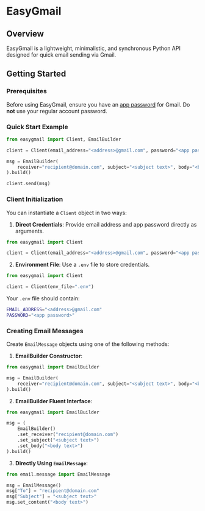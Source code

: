 # EasyGmail

## Overview

EasyGmail is a lightweight, minimalistic, and synchronous Python API designed for quick email sending via Gmail.

## Getting Started

### Prerequisites

Before using EasyGmail, ensure you have an [app password](https://support.google.com/mail/answer/185833?hl=en#app-passwords) for Gmail. Do **not** use your regular account password.

### Quick Start Example

```python
from easygmail import Client, EmailBuilder

client = Client(email_address="<address>@gmail.com", password="<app password>")

msg = EmailBuilder(
    receiver="recipient@domain.com", subject="<subject text>", body="<body text>"
).build()

client.send(msg)
```

### Client Initialization

You can instantiate a `Client` object in two ways:

1. **Direct Credentials**:
   Provide email address and app password directly as arguments.

```python
from easygmail import Client

client = Client(email_address="<address>@gmail.com", password="<app password>")
```

2. **Environment File**:
   Use a `.env` file to store credentials.

```python
from easygmail import Client

client = Client(env_file=".env")
```

Your `.env` file should contain:

```bash
EMAIL_ADDRESS="<address>@gmail.com"
PASSWORD="<app password>"
```

### Creating Email Messages

Create `EmailMessage` objects using one of the following methods:

1. **EmailBuilder Constructor**:

```python
from easygmail import EmailBuilder

msg = EmailBuilder(
    receiver="recipient@domain.com", subject="<subject text>", body="<body text>"
).build()
```

2. **EmailBuilder Fluent Interface**:

```python
from easygmail import EmailBuilder

msg = (
    EmailBuilder()
    .set_receiver("recipient@domain.com")
    .set_subject("<subject text>")
    .set_body("<body text>")
).build()
```

3. **Directly Using `EmailMessage`**:

```python
from email.message import EmailMessage

msg = EmailMessage()
msg["To"] = "recipient@domain.com"
msg["Subject"] = "<subject text>"
msg.set_content("<body text>")
```
